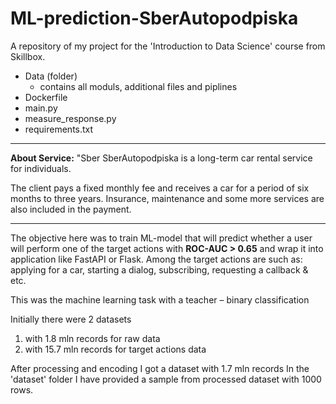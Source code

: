 # ML-prediction-SberAutopodpiska
A repository of my project for the 'Introduction to Data Science' course from Skillbox.

- Data (folder)
  - contains all moduls, additional files and piplines
- Dockerfile
- main.py
- measure_response.py
- requirements.txt

---

**About Service:**
"Sber SberAutopodpiska is a long-term car rental service for individuals.

The client pays a fixed monthly fee and receives a car for a period of six months to three years.
Insurance, maintenance and some more services are also included in the payment.

---

The objective here was to train ML-model that will predict whether a user will perform one of the target actions with **ROC-AUC > 0.65** and wrap it into application like FastAPI or Flask.
Among the target actions are such as: applying for a car, starting a dialog, subscribing, requesting a callback & etc.

This was the machine learning task with a teacher – binary classification

Initially there were 2 datasets

1. with 1.8 mln records for raw data
2. with 15.7 mln records for target actions data
   
After processing and encoding I got a dataset with 1.7 mln records 
In the 'dataset' folder I have provided a sample from processed dataset with 1000 rows.
